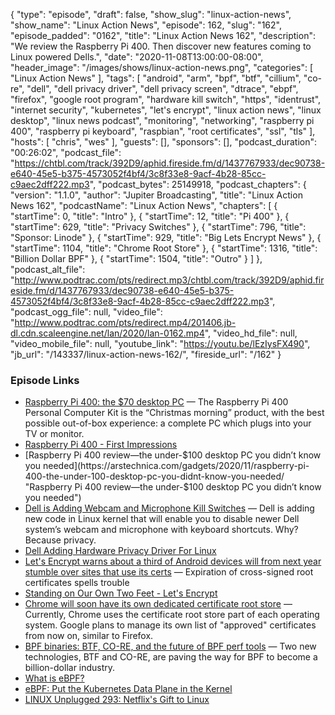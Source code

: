 {
  "type": "episode",
  "draft": false,
  "show_slug": "linux-action-news",
  "show_name": "Linux Action News",
  "episode": 162,
  "slug": "162",
  "episode_padded": "0162",
  "title": "Linux Action News 162",
  "description": "We review the Raspberry Pi 400. Then discover new features coming to Linux powered Dells.",
  "date": "2020-11-08T13:00:00-08:00",
  "header_image": "/images/shows/linux-action-news.png",
  "categories": [
    "Linux Action News"
  ],
  "tags": [
    "android",
    "arm",
    "bpf",
    "btf",
    "cillium",
    "co-re",
    "dell",
    "dell privacy driver",
    "dell privacy screen",
    "dtrace",
    "ebpf",
    "firefox",
    "google root program",
    "hardware kill switch",
    "https",
    "identrust",
    "internet security",
    "kubernetes",
    "let's encrypt",
    "linux action news",
    "linux desktop",
    "linux news podcast",
    "monitoring",
    "networking",
    "raspberry pi 400",
    "raspberry pi keyboard",
    "raspbian",
    "root certificates",
    "ssl",
    "tls"
  ],
  "hosts": [
    "chris",
    "wes"
  ],
  "guests": [],
  "sponsors": [],
  "podcast_duration": "00:26:02",
  "podcast_file": "https://chtbl.com/track/392D9/aphid.fireside.fm/d/1437767933/dec90738-e640-45e5-b375-4573052f4bf4/3c8f33e8-9acf-4b28-85cc-c9aec2dff222.mp3",
  "podcast_bytes": 25149918,
  "podcast_chapters": {
    "version": "1.1.0",
    "author": "Jupiter Broadcasting",
    "title": "Linux Action News 162",
    "podcastName": "Linux Action News",
    "chapters": [
      {
        "startTime": 0,
        "title": "Intro"
      },
      {
        "startTime": 12,
        "title": "Pi 400"
      },
      {
        "startTime": 629,
        "title": "Privacy Switches"
      },
      {
        "startTime": 796,
        "title": "Sponsor: Linode"
      },
      {
        "startTime": 929,
        "title": "Big Lets Encrypt News"
      },
      {
        "startTime": 1104,
        "title": "Chrome Root Store"
      },
      {
        "startTime": 1316,
        "title": "Billion Dollar BPF"
      },
      {
        "startTime": 1504,
        "title": "Outro"
      }
    ]
  },
  "podcast_alt_file": "http://www.podtrac.com/pts/redirect.mp3/chtbl.com/track/392D9/aphid.fireside.fm/d/1437767933/dec90738-e640-45e5-b375-4573052f4bf4/3c8f33e8-9acf-4b28-85cc-c9aec2dff222.mp3",
  "podcast_ogg_file": null,
  "video_file": "http://www.podtrac.com/pts/redirect.mp4/201406.jb-dl.cdn.scaleengine.net/lan/2020/lan-0162.mp4",
  "video_hd_file": null,
  "video_mobile_file": null,
  "youtube_link": "https://youtu.be/lEzIysFX490",
  "jb_url": "/143337/linux-action-news-162/",
  "fireside_url": "/162"
}


### Episode Links

  * [Raspberry Pi 400: the $70 desktop PC](https://www.raspberrypi.org/blog/raspberry-pi-400-the-70-desktop-pc/ "Raspberry Pi 400: the $70 desktop PC") — The Raspberry Pi 400 Personal Computer Kit is the “Christmas morning” product, with the best possible out-of-box experience: a complete PC which plugs into your TV or monitor.
  * [Raspberry Pi 400 - First Impressions](https://martinpeck.com/blog/2020/11/06/Raspberry-Pi-400/ "Raspberry Pi 400 - First Impressions")
  * [Raspberry Pi 400 review—the under-$100 desktop PC you didn’t know you needed](https://arstechnica.com/gadgets/2020/11/raspberry-pi-400-the-under-100-desktop-pc-you-didnt-know-you-needed/ "Raspberry Pi 400 review—the under-$100 desktop PC you didn’t know you needed")
  * [Dell is Adding Webcam and Microphone Kill Switches](https://itsfoss.com/dell-privacy-driver/ "Dell is Adding Webcam and Microphone Kill Switches") — Dell is adding new code in Linux kernel that will enable you to disable newer Dell system’s webcam and microphone with keyboard shortcuts. Why? Because privacy. 
  * [Dell Adding Hardware Privacy Driver For Linux](https://www.phoronix.com/scan.php?page=news_item&px=Dell-Hardware-Privacy-Linux "Dell Adding Hardware Privacy Driver For Linux")
  * [Let's Encrypt warns about a third of Android devices will from next year stumble over sites that use its certs](https://www.theregister.com/2020/11/06/android_encryption_certs/ "Let's Encrypt warns about a third of Android devices will from next year stumble over sites that use its certs") — Expiration of cross-signed root certificates spells trouble
  * [Standing on Our Own Two Feet - Let's Encrypt ](https://letsencrypt.org/2020/11/06/own-two-feet.html "Standing on Our Own Two Feet - Let's Encrypt ")
  * [Chrome will soon have its own dedicated certificate root store](https://www.zdnet.com/article/chrome-will-soon-have-its-own-dedicated-certificate-root-store/ "Chrome will soon have its own dedicated certificate root store") — Currently, Chrome uses the certificate root store part of each operating system. Google plans to manage its own list of "approved" certificates from now on, similar to Firefox.
  * [BPF binaries: BTF, CO-RE, and the future of BPF perf tools](http://www.brendangregg.com/blog/2020-11-04/bpf-co-re-btf-libbpf.html "BPF binaries: BTF, CO-RE, and the future of BPF perf tools") — Two new technologies, BTF and CO-RE, are paving the way for BPF to become a billion-dollar industry. 
  * [What is eBPF?](https://gravitational.com/blog/what-is-ebpf/ "What is eBPF?")
  * [eBPF: Put the Kubernetes Data Plane in the Kernel](https://thenewstack.io/ebpf-put-the-kubernetes-data-plane-in-the-kernel/ "eBPF: Put the Kubernetes Data Plane in the Kernel")
  * [LINUX Unplugged 293: Netflix's Gift to Linux](https://linuxunplugged.com/293 "LINUX Unplugged 293: Netflix's Gift to Linux")



